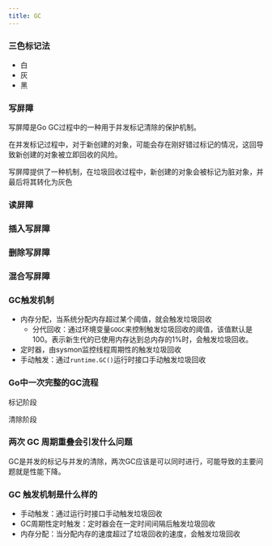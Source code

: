 ```yaml
---
title: GC
---
```


### 三色标记法
- 白
- 灰
- 黑

### 写屏障
写屏障是Go GC过程中的一种用于并发标记清除的保护机制。

在并发标记过程中，对于新创建的对象，可能会存在刚好错过标记的情况，这回导致新创建的对象被立即回收的风险。

写屏障提供了一种机制，在垃圾回收过程中，新创建的对象会被标记为脏对象，并最后将其转化为灰色

### 读屏障

### 插入写屏障

### 删除写屏障

### 混合写屏障

### GC触发机制
- 内存分配，当系统分配内存超过某个阈值，就会触发垃圾回收
  - 分代回收：通过环境变量`GOGC`来控制触发垃圾回收的阈值，该值默认是100。表示新生代的已使用内存达到总内存的1%时，会触发垃圾回收。
- 定时器，由sysmon监控线程周期性的触发垃圾回收
- 手动触发：通过`runtime.GC()`运行时接口手动触发垃圾回收

### Go中一次完整的GC流程

标记阶段

清除阶段


### 两次 GC 周期重叠会引发什么问题
GC是并发的标记与并发的清除，两次GC应该是可以同时进行，可能导致的主要问题就是性能下降。

### GC 触发机制是什么样的
- 手动触发：通过运行时接口手动触发垃圾回收
- GC周期性定时触发：定时器会在一定时间间隔后触发垃圾回收
- 内存分配：当分配内存的速度超过了垃圾回收的速度，会触发垃圾回收
